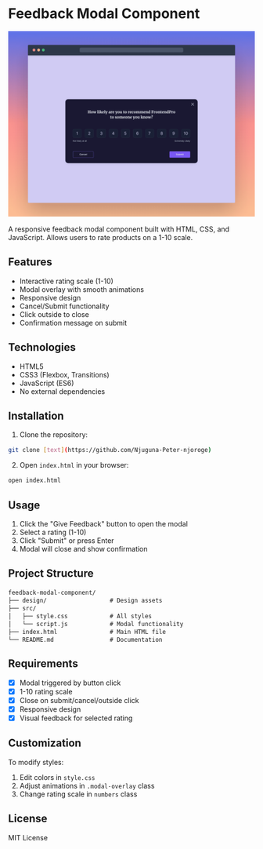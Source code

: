 # Feedback Modal Component

![Project Preview](./design/desktop-cover.png)

A responsive feedback modal component built with HTML, CSS, and JavaScript. Allows users to rate products on a 1-10 scale.

## Features

- Interactive rating scale (1-10)
- Modal overlay with smooth animations
- Responsive design
- Cancel/Submit functionality
- Click outside to close
- Confirmation message on submit

## Technologies

- HTML5
- CSS3 (Flexbox, Transitions)
- JavaScript (ES6)
- No external dependencies

## Installation

1. Clone the repository:
```bash
git clone [text](https://github.com/Njuguna-Peter-njoroge)
```

2. Open `index.html` in your browser:
```bash
open index.html
```

## Usage

1. Click the "Give Feedback" button to open the modal
2. Select a rating (1-10)
3. Click "Submit" or press Enter
4. Modal will close and show confirmation

## Project Structure

```
feedback-modal-component/
├── design/                  # Design assets
├── src/
│   ├── style.css            # All styles
│   └── script.js            # Modal functionality
├── index.html               # Main HTML file
└── README.md                # Documentation
```

## Requirements

- [x] Modal triggered by button click
- [x] 1-10 rating scale
- [x] Close on submit/cancel/outside click
- [x] Responsive design
- [x] Visual feedback for selected rating

## Customization

To modify styles:
1. Edit colors in `style.css`
2. Adjust animations in `.modal-overlay` class
3. Change rating scale in `numbers` class

## License

MIT License
